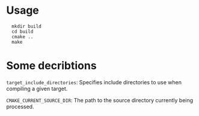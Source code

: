 # Usage

~~~shell
  mkdir build
  cd build
  cmake ..
  make
~~~

# Some decribtions
`target_include_directories`: Specifies include directories to use when compiling a given target.

`CMAKE_CURRENT_SOURCE_DIR`: The path to the source directory currently being processed.
